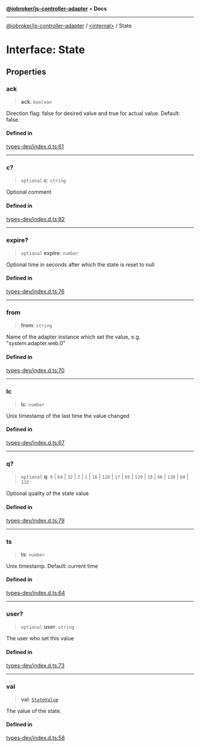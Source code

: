 [**@iobroker/js-controller-adapter**](../../README.md) • **Docs**

***

[@iobroker/js-controller-adapter](../../globals.md) / [\<internal\>](../README.md) / State

# Interface: State

## Properties

### ack

> **ack**: `boolean`

Direction flag: false for desired value and true for actual value. Default: false.

#### Defined in

[types-dev/index.d.ts:61](https://github.com/ioBroker/ioBroker.js-controller/blob/f1ba02661ee76a492ac7f898d8736bf0a1d44d8b/packages/types-dev/index.d.ts#L61)

***

### c?

> `optional` **c**: `string`

Optional comment

#### Defined in

[types-dev/index.d.ts:82](https://github.com/ioBroker/ioBroker.js-controller/blob/f1ba02661ee76a492ac7f898d8736bf0a1d44d8b/packages/types-dev/index.d.ts#L82)

***

### expire?

> `optional` **expire**: `number`

Optional time in seconds after which the state is reset to null

#### Defined in

[types-dev/index.d.ts:76](https://github.com/ioBroker/ioBroker.js-controller/blob/f1ba02661ee76a492ac7f898d8736bf0a1d44d8b/packages/types-dev/index.d.ts#L76)

***

### from

> **from**: `string`

Name of the adapter instance which set the value, e.g. "system.adapter.web.0"

#### Defined in

[types-dev/index.d.ts:70](https://github.com/ioBroker/ioBroker.js-controller/blob/f1ba02661ee76a492ac7f898d8736bf0a1d44d8b/packages/types-dev/index.d.ts#L70)

***

### lc

> **lc**: `number`

Unix timestamp of the last time the value changed

#### Defined in

[types-dev/index.d.ts:67](https://github.com/ioBroker/ioBroker.js-controller/blob/f1ba02661ee76a492ac7f898d8736bf0a1d44d8b/packages/types-dev/index.d.ts#L67)

***

### q?

> `optional` **q**: `0` \| `64` \| `32` \| `2` \| `1` \| `16` \| `128` \| `17` \| `65` \| `129` \| `18` \| `66` \| `130` \| `68` \| `132`

Optional quality of the state value

#### Defined in

[types-dev/index.d.ts:79](https://github.com/ioBroker/ioBroker.js-controller/blob/f1ba02661ee76a492ac7f898d8736bf0a1d44d8b/packages/types-dev/index.d.ts#L79)

***

### ts

> **ts**: `number`

Unix timestamp. Default: current time

#### Defined in

[types-dev/index.d.ts:64](https://github.com/ioBroker/ioBroker.js-controller/blob/f1ba02661ee76a492ac7f898d8736bf0a1d44d8b/packages/types-dev/index.d.ts#L64)

***

### user?

> `optional` **user**: `string`

The user who set this value

#### Defined in

[types-dev/index.d.ts:73](https://github.com/ioBroker/ioBroker.js-controller/blob/f1ba02661ee76a492ac7f898d8736bf0a1d44d8b/packages/types-dev/index.d.ts#L73)

***

### val

> **val**: [`StateValue`](../type-aliases/StateValue.md)

The value of the state.

#### Defined in

[types-dev/index.d.ts:58](https://github.com/ioBroker/ioBroker.js-controller/blob/f1ba02661ee76a492ac7f898d8736bf0a1d44d8b/packages/types-dev/index.d.ts#L58)

